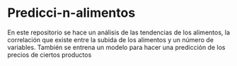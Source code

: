 # Predicci-n-alimentos
En este repositorio se hace un análisis de las tendencias de los alimentos, la correlación que existe entre la subida de los alimentos y un número de variables.  También se entrena un modelo para hacer una predicción de los precios de ciertos productos
